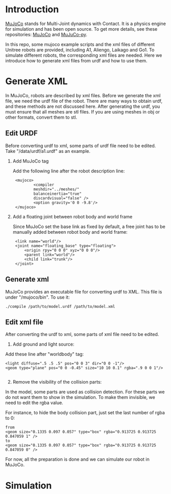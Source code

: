 # Introduction
[MuJoCo](https://mujoco.org/) stands for Multi-Joint dynamics with Contact. It is a physics engine for simulation and has been open source. To get more details, see these repositories: [MuJoCo](https://github.com/deepmind/mujoco) and [MuJuCo-py](https://github.com/openai/mujoco-py).

In this repo, some mujoco example scripts and the xml files of different Unitree robots are provided, including A1, Aliengo, Laikago and Go1. To simulate different robots, the corresponding xml files are needed. Here we introduce how to generate xml files from urdf and how to use them.

# Generate XML
In MuJoCo, robots are described by xml files. Before we generate the xml file, we need the urdf file of the robot. There are many ways to obtain urdf, and these methods are not discussed here. After generating the urdf, you must ensure that all meshes are stl files. If you are using meshes in obj or other formats, convert them to stl. 

## Edit URDF
Before converting urdf to xml, some parts of urdf file need to be edited. Take "/data/urdf/a1.urdf" as an example.

1. Add MuJoCo tag
   
   Add the following line after the robot description line:
   ```
    <mujoco>
            <compiler 
            meshdir="../meshes/" 
            balanceinertia="true" 
            discardvisual="false" />
            <option gravity='0 0 -9.8'/>
    </mujoco>
   ```

2. Add a floating joint between robot body and world frame
   
   Since MuJoCo set the base link as fixed by default, a free joint has to be manually added between robot body and world frame:
   ```
    <link name="world"/>
    <joint name="floating_base" type="floating">
        <origin rpy="0 0 0" xyz="0 0 0"/>
        <parent link="world"/>
        <child link="trunk"/>
    </joint>
    ```

## Generate xml
MuJoCo provides an executable file for converting urdf to XML. This file is under "/mujoco/bin". To use it:
```
./compile /path/to/model.urdf /path/to/model.xml
```

## Edit xml file
After converting the urdf to xml, some parts of xml file need to be edited.

1. Add ground and light source:

Add these line after "worldbody" tag:
```
<light diffuse=".5 .5 .5" pos="0 0 3" dir="0 0 -1"/>    
<geom type="plane" pos="0 0 -0.45" size="10 10 0.1" rgba=".9 0 0 1"/>
    
```

2. Remove the visibility of the collision parts:

In the model, some parts are used as collision detection. For these parts we do not want them to show in the simulation. To make them invisible, we need to edit the rgba value.

For instance, to hide the body collision part, just set the last number of rgba to 0:
```
from
<geom size="0.1335 0.097 0.057" type="box" rgba="0.913725 0.913725 0.847059 1" />
to
<geom size="0.1335 0.097 0.057" type="box" rgba="0.913725 0.913725 0.847059 0" />
```

For now, all the preparation is done and we can simulate our robot in MuJoCo.

# Simulation